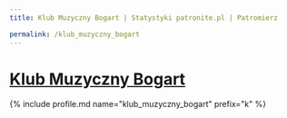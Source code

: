 ```yaml
---
title: Klub Muzyczny Bogart | Statystyki patronite.pl | Patromierz

permalink: /klub_muzyczny_bogart
---
```


# [Klub Muzyczny Bogart](https://patronite.pl/klub_muzyczny_bogart)

{% include profile.md name="klub_muzyczny_bogart" prefix="k" %}
